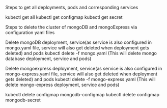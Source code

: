 



Steps to get all deployments, pods and corresponding services

kubectl get all
kubectl get configmap
kubectl get secret

Steps to delete the cluster of mongoDB and mongoExpress via configuration yaml files

Delete mongoDB deployment, service(as service is also configured in mongo.yaml file, service will also get deleted when deployment gets deleted) and pods
kubectl delete -f mongo.yaml (This will delete mongo database deployment, service and pods)

Delete mongoexpress deployment, service(as service is also configured in mongo-express.yaml file, service will also get deleted when deployment gets deleted) and pods
kubectl delete -f mongo-express.yaml (This will delete mongo-express deployment, service and pods)

kubectl delete configmap mongodb-configmap
kubectl delete configmap mongodb-secret



